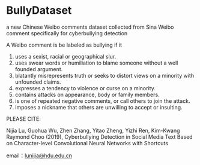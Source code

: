 # BullyDataset
 a new Chinese Weibo comments dataset collected from Sina Weibo comment specifically for cyberbullying detection

A Weibo comment is be labeled as bullying if it

1. uses a sexist, racial or geographical slur.
2. uses swear words or humiliation to blame someone without a well founded argument.
3. blatantly misrepresents truth or seeks to distort views on a minority with unfounded claims.
4. expresses a tendency to violence or curse on a minority.
5. contains attacks on appearance, body or family members.
6. is one of repeated negative comments, or call others to join the attack.
7. imposes a nickname that others are unwilling to accept or insulting.


PLEASE CITE:

Nijia Lu, Guohua Wu, Zhen Zhang, Yitao Zheng, Yizhi Ren, Kim-Kwang Raymond Choo (2019), Cyberbullying Detection
in Social Media Text Based on Character-level Convolutional Neural Networks with Shortcuts

email：lunijia@hdu.edu.cn
